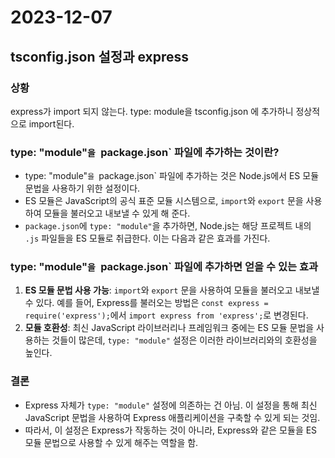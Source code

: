 # 2023-12-07
## tsconfig.json 설정과 express
### 상황
express가 import 되지 않는다. type: module을 tsconfig.json 에 추가하니 정상적으로 import된다.
### type: "module"`을 `package.json` 파일에 추가하는 것이란?
- type: "module"`을 `package.json` 파일에 추가하는 것은 Node.js에서 ES 모듈 문법을 사용하기 위한 설정이다.
- ES 모듈은 JavaScript의 공식 표준 모듈 시스템으로, `import`와 `export` 문을 사용하여 모듈을 불러오고 내보낼 수 있게 해 준다.
- `package.json`에 `type: "module"`을 추가하면, Node.js는 해당 프로젝트 내의 `.js` 파일들을 ES 모듈로 취급한다. 이는 다음과 같은 효과를 가진다.

###  type: "module"`을 `package.json` 파일에 추가하면 얻을 수 있는 효과
1. **ES 모듈 문법 사용 가능**: `import`와 `export` 문을 사용하여 모듈을 불러오고 내보낼 수 있다. 예를 들어, Express를 불러오는 방법은 `const express = require('express');`에서 `import express from 'express';`로 변경된다.
2. **모듈 호환성**: 최신 JavaScript 라이브러리나 프레임워크 중에는 ES 모듈 문법을 사용하는 것들이 많은데, `type: "module"` 설정은 이러한 라이브러리와의 호환성을 높인다. 

### 결론
- Express 자체가 `type: "module"` 설정에 의존하는 건 아님. 이 설정을 통해 최신 JavaScript 문법을 사용하여 Express 애플리케이션을 구축할 수 있게 되는 것임. 
- 따라서, 이 설정은 Express가 작동하는 것이 아니라, Express와 같은 모듈을 ES 모듈 문법으로 사용할 수 있게 해주는 역할을 함.
